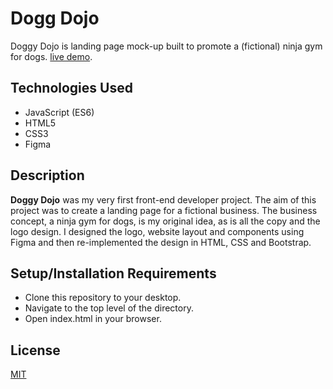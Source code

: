 # Dogg Dojo
 
Doggy Dojo is landing page mock-up built to promote a (fictional) ninja gym for dogs. [live demo](https://rhiannonthompson.github.io/doggy-dojo/).

## Technologies Used

* JavaScript (ES6)
* HTML5
* CSS3
* Figma

## Description
**Doggy Dojo** was my very first front-end developer project. The aim of this project was to create a landing page for a fictional business. The business concept, a ninja gym for dogs, is my original idea, as is all the copy and the logo design. I designed the logo, website layout and components using Figma and then re-implemented the design in HTML, CSS and Bootstrap.

## Setup/Installation Requirements

* Clone this repository to your desktop.
* Navigate to the top level of the directory.
* Open index.html in your browser.

## License

[MIT](https://github.com/rhiannonthompson/cocktail-finder/blob/main/LICENSE)
